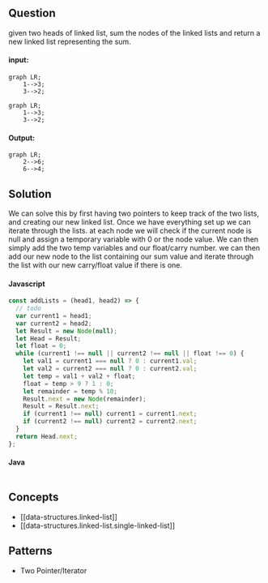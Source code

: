 
## Question

given two heads of linked list, sum the nodes of the linked lists and return a new linked list representing the sum.

#### input:

```mermaid
graph LR;
    1-->3;
    3-->2;
```

```mermaid
graph LR;
    1-->3;
    3-->2;
```

#### Output:

```mermaid
graph LR;
    2-->6;
    6-->4;
```

## Solution

We can solve this by first having two pointers to keep track of the two lists, and creating our new linked list. Once we have everything set up we can iterate through the lists. at each node we will check if the current node is null and assign a temporary variable with 0 or the node value. We can then simply add the two temp variables and our float/carry number. we can then add our new node to the list containing our sum value and iterate through the list with our new carry/float value if there is one.

#### Javascript

```javascript
const addLists = (head1, head2) => {
  // todo
  var current1 = head1;
  var current2 = head2;
  let Result = new Node(null);
  let Head = Result;
  let float = 0;
  while (current1 !== null || current2 !== null || float !== 0) {
    let val1 = current1 === null ? 0 : current1.val;
    let val2 = current2 === null ? 0 : current2.val;
    let temp = val1 + val2 + float;
    float = temp > 9 ? 1 : 0;
    let remainder = temp % 10;
    Result.next = new Node(remainder);
    Result = Result.next;
    if (current1 !== null) current1 = current1.next;
    if (current2 !== null) current2 = current2.next;
  }
  return Head.next;
};
```

#### Java

```java

```

## Concepts

- [[data-structures.linked-list]]
- [[data-structures.linked-list.single-linked-list]]

## Patterns

- Two Pointer/Iterator
